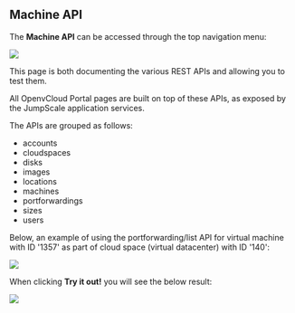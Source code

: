 ## Machine API

The **Machine API** can be accessed through the top navigation menu:

![](MachineAPI.png)

This page is both documenting the various REST APIs and allowing you to test them.

All OpenvCloud Portal pages are built on top of these APIs, as exposed by the JumpScale application services.

The APIs are grouped as follows:

- accounts
- cloudspaces
- disks
- images
- locations
- machines
- portforwardings
- sizes 
- users

Below, an example of using the portforwarding/list API for virtual machine with ID '1357' as part of cloud space (virtual datacenter) with ID '140':

![](ListPortforwardingsAPI.png)

When clicking **Try it out!** you will see the below result:

![](TryItOut.png)